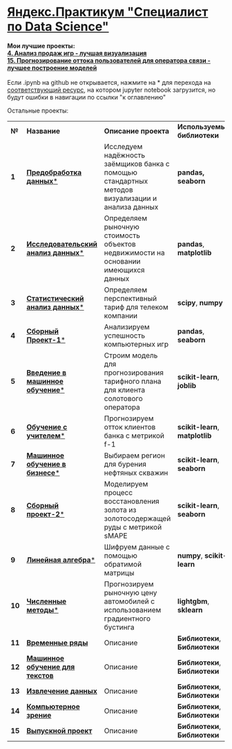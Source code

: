 <!DOCTYPE html>
<html>
 <head>
  <meta charset="utf-8">
 </head>
 <body>
<h1><a href="https://praktikum.yandex.ru/data-scientist/" target="_blank">Яндекс.Практикум "Специалист по Data Science"</a></h1>
<b>Мои лучшие проекты:</b><br/>
<a href="https://github.com/ilkaxd/Yandex-Practicum-Data-Scientist/blob/main/4.%20Сборный%20проект%20№1.ipynb" target="_blank"><b>4. Анализ продаж игр - лучшая визуализация </b></a><br/>
<a href="XXX" target="_blank"><b>15. Прогнозирование оттока пользователей для оператора связи - лучшее построение моделей </b></a>
<br/><br/>
Если .ipynb на github не открывается, нажмите на * для перехода на  <a href="https://nbviewer.jupyter.org/" target="_blank">соответствующий ресурс</a>, на котором jupyter notebook загрузится, но будут ошибки в навигации по ссылки "к оглавлению"<br/>


Остальные проекты:

<table>
  
<tr>
<td><b>№</b></td>
<td><b>Название</b></td>
<td><b>Описание проекта</b></td>
<td><b>Используемые библиотеки</b></td>
</tr>
  
<tr>
<td><b>1</b></td>
<td><a href="https://github.com/ilkaxd/Yandex-Practicum-Data-Scientist/blob/main/1.%20%D0%9F%D1%80%D0%B5%D0%B4%D0%BE%D0%B1%D1%80%D0%B0%D0%B1%D0%BE%D1%82%D0%BA%D0%B0%20%D0%B4%D0%B0%D0%BD%D0%BD%D1%8B%D1%85.ipynb" target="_blank"><b>Предобработка данных</b></a><a href="https://nbviewer.jupyter.org/github/ilkaxd/Yandex-Practicum-Data-Scientist/blob/main/1.%20Предобработка%20данных.ipynb" target="_blank">*</a></td>
<td>Исследуем надёжность заёмщиков банка с помощью стандартных методов визуализации и анализа данных</td>
<td> <b>pandas, seaborn</b></td>
</tr>

<tr>
<td><b>2</b></td>
<td><a href="https://github.com/ilkaxd/Yandex-Practicum-Data-Scientist/blob/main/2.%20%D0%98%D1%81%D1%81%D0%BB%D0%B5%D0%B4%D0%BE%D0%B2%D0%B0%D1%82%D0%B5%D0%BB%D1%8C%D1%81%D0%BA%D0%B8%D0%B9%20%D0%B0%D0%BD%D0%B0%D0%BB%D0%B8%D0%B7%20%D0%B4%D0%B0%D0%BD%D0%BD%D1%8B%D1%85.ipynb" target="_blank"><b>Исследовательский анализ данных</b></a><a href="https://nbviewer.jupyter.org/github/ilkaxd/Yandex-Practicum-Data-Scientist/blob/main/2.%20Исследовательский%20анализ%20данных.ipynb" target="_blank">*</a></td>
<td>Определяем рыночную стоимость объектов недвижимости на основании имеющихся данных</td>
<td><b>pandas</b>, <b>matplotlib</b></td>
</tr>

<tr>
<td><b>3</b></td>
<td><a href="https://github.com/ilkaxd/Yandex-Practicum-Data-Scientist/blob/main/3.%20Статистический%20анализ%20данных.ipynb" target="_blank"><b>Статистический анализ данных</b></a><a href="https://nbviewer.jupyter.org/github/ilkaxd/Yandex-Practicum-Data-Scientist/blob/main/3.%20Статистический%20анализ%20данных.ipynb" target="_blank">*</a></td>
<td>Определяем перспективный тариф для телеком компании</td>
<td><b>scipy</b>, <b>numpy</b></td>
</tr>

<tr>
<td><b>4</b></td>
<td><a href="https://github.com/ilkaxd/Yandex-Practicum-Data-Scientist/blob/main/4.%20Сборный%20проект%20№1.ipynb" target="_blank"><b>Сборный Проект-1</b></a><a href="https://nbviewer.jupyter.org/github/ilkaxd/Yandex-Practicum-Data-Scientist/blob/main/4.%20Сборный%20проект%20№1.ipynb" target="_blank">*</a></td>
<td>Анализируем успешность компьютерных игр</td>
<td><b>pandas</b>, <b>seaborn</b></td>
</tr>

<tr>
<td><b>5</b></td>
<td><a href="https://github.com/ilkaxd/Yandex-Practicum-Data-Scientist/blob/main/5.%20Введение%20в%20машинное%20обучение.ipynb" target="_blank"><b>Введение в машинное обучение</b></a><a href="https://nbviewer.jupyter.org/github/ilkaxd/Yandex-Practicum-Data-Scientist/blob/main/5.%20Введение%20в%20машинное%20обучение.ipynb" target="_blank">*</a></td>
<td>Строим модель для прогнозирования тарифного плана для клиента солотового оператора</td>
<td><b>scikit-learn</b>, <b>joblib</b></td>
</tr>

<tr>
<td><b>6</b></td>
<td><a href="https://github.com/ilkaxd/Yandex-Practicum-Data-Scientist/blob/main/6.%20%D0%9E%D0%B1%D1%83%D1%87%D0%B5%D0%BD%D0%B8%D0%B5%20%D1%81%20%D1%83%D1%87%D0%B8%D1%82%D0%B5%D0%BB%D0%B5%D0%BC.ipynb" target="_blank"><b>Обучение с учителем</b></a><a href="https://nbviewer.jupyter.org/github/ilkaxd/Yandex-Practicum-Data-Scientist/blob/main/6.%20%D0%9E%D0%B1%D1%83%D1%87%D0%B5%D0%BD%D0%B8%D0%B5%20%D1%81%20%D1%83%D1%87%D0%B8%D1%82%D0%B5%D0%BB%D0%B5%D0%BC.ipynb" target="_blank">*</a></td>
<td>Прогнозируем отток клиентов банка с метрикой f-1</td>
<td><b>scikit-learn</b>, <b>matplotlib</b></td>
</tr>

<tr>
<td><b>7</b></td>
<td><a href="https://github.com/ilkaxd/Yandex-Practicum-Data-Scientist/blob/main/7.%20Машинное%20обучение%20в%20бизнесе.ipynb" target="_blank"><b>Машинное обучение в бизнесе</b></a><a href="https://nbviewer.jupyter.org/github/ilkaxd/Yandex-Practicum-Data-Scientist/blob/main/7.%20Машинное%20обучение%20в%20бизнесе.ipynb" target="_blank">*</a></td>
<td>Выбираем регион для бурения нефтяных скважин</td>
<td><b>scikit-learn</b>, <b>seaborn</b></td>
</tr>

<tr>
<td><b>8</b></td>
<td><a href="https://github.com/ilkaxd/Yandex-Practicum-Data-Scientist/blob/main/8.%20Сборный%20проект%20№2.ipynb" target="_blank"><b>Сборный проект-2</b></a><a href="https://nbviewer.jupyter.org/github/ilkaxd/Yandex-Practicum-Data-Scientist/blob/main/8.%20Сборный%20проект%20№2.ipynb" target="_blank">*</a></td>
<td>Моделируем процесс восстановления золота из золотосодержащей руды с метрикой sMAPE</td>
<td><b>scikit-learn</b>, <b>seaborn</b></td>
</tr>

<tr>
<td><b>9</b></td>
<td><a href="https://github.com/ilkaxd/Yandex-Practicum-Data-Scientist/blob/main/9.%20%D0%9B%D0%B8%D0%BD%D0%B5%D0%B9%D0%BD%D0%B0%D1%8F%20%D0%B0%D0%BB%D0%B3%D0%B5%D0%B1%D1%80%D0%B0.ipynb" target="_blank"><b>Линейная алгебра</b></a><a href="https://nbviewer.jupyter.org/github/ilkaxd/Yandex-Practicum-Data-Scientist/blob/main/9.%20%D0%9B%D0%B8%D0%BD%D0%B5%D0%B9%D0%BD%D0%B0%D1%8F%20%D0%B0%D0%BB%D0%B3%D0%B5%D0%B1%D1%80%D0%B0.ipynb" target="_blank">*</a></td>
<td>Шифруем данные с помощью обратимой матрицы</td>
<td><b>numpy</b>, <b>scikit-learn</b></td>
</tr>

<tr>
<td><b>10</b></td>
<td><a href="https://github.com/ilkaxd/Yandex-Practicum-Data-Scientist/blob/main/10.%20Численные%20методы.ipynb" target="_blank"><b>Численные методы</b></a><a href="https://nbviewer.jupyter.org/github/ilkaxd/Yandex-Practicum-Data-Scientist/blob/main/10.%20Численные%20методы.ipynb" target="_blank">*</a></td>
<td>Прогнозируем рыночную цену автомобилей с использованием градиентного бустинга</td>
<td><b>lightgbm</b>, <b>sklearn</b></td>
</tr>

<tr>
<td><b>11</b></td>
<td><a href="XXX" target="_blank"><b>Временные ряды</b></a></td>
<td>Описание</td>
<td><b>Библиотеки</b>, <b>Библиотеки</b></td>
</tr>

<tr>
<td><b>12</b></td>
<td><a href="XXX" target="_blank"><b>Машинное обучение для текстов</b></a></td>
<td>Описание</td>
<td><b>Библиотеки</b>, <b>Библиотеки</b></td>
</tr>

<tr>
<td><b>13</b></td>
<td><a href="XXX" target="_blank"><b>Извлечение данных</b></a></td>
<td>Описание</td>
<td><b>Библиотеки</b>, <b>Библиотеки</b></td>
</tr>
</body>

<tr>
<td><b>14</b></td>
<td><a href="XXX" target="_blank"><b>Компьютерное зрение</b></a></td>
<td>Описание</td>
<td><b>Библиотеки</b>, <b>Библиотеки</b></td>
</tr>

<tr>
<td><b>15</b></td>
<td><a href="XXX" target="_blank"><b>Выпускной проект</b></a></td>
<td>Описание</td>
<td><b>Библиотеки</b>, <b>Библиотеки</b></td>
</tr>

</table>
